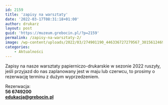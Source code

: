 ```yaml
---
id: 2159
title: 'zapisy na warsztaty'
date: '2022-03-17T08:31:18+01:00'
author: drukarz
layout: post
guid: 'https://muzeum.grebocin.pl/?p=2159'
permalink: /zapisy-na-warsztaty-2/
image: /wp-content/uploads/2022/03/274901190_446336727279567_3015612469333517346_n.jpg
categories:
    - Aktualności
---
```


<span class="d2edcug0 hpfvmrgz qv66sw1b c1et5uql oi732d6d ik7dh3pa ht8s03o8 a8c37x1j fe6kdd0r mau55g9w c8b282yb keod5gw0 nxhoafnm aigsh9s9 d3f4x2em iv3no6db jq4qci2q a3bd9o3v b1v8xokw oo9gr5id" dir="auto">Zapisy na nasze warsztaty papierniczo-drukarskie w sezonie 2022 ruszyły, jeśli przyjazd do nas zaplanowany jest w maju lub czerwcu, to prosimy o rezerwację terminu z dużym wyprzedzeniem.</span>

Rezerwacja:  
**56 6749200**  
**edukacja@grebocin.pl**